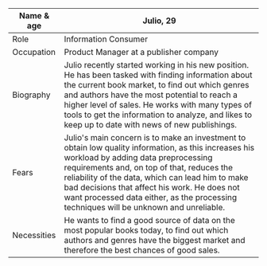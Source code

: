 | Name & age  | Julio, 29                                                                                                                                                                                                                                                                                                                                                                               |
| ----------- | --------------------------------------------------------------------------------------------------------------------------------------------------------------------------------------------------------------------------------------------------------------------------------------------------------------------------------------------------------------------------------------- |
| Role        | Information Consumer                                                                                                                                                                                                                                                                                                                                                                    |
| Occupation  | Product Manager at a publisher company                                                                                                                                                                                                                                                                                                                                                  |
| Biography   | Julio recently started working in his new position. He has been tasked with finding information about the current book market, to find out which genres and authors have the most potential to reach a higher level of sales. He works with many types of tools to get the information to analyze, and likes to keep up to date with news of new publishings.                           |
| Fears       | Julio's main concern is to make an investment to obtain low quality information, as this increases his workload by adding data preprocessing requirements and, on top of that, reduces the reliability of the data, which can lead him to make bad decisions that affect his work. He does not want processed data either, as the processing techniques will be unknown and unreliable. |
| Necessities | He wants to find a good source of data on the most popular books today, to find out which authors and genres have the biggest market and therefore the best chances of good sales.                                                                                                                                                                                                      |
